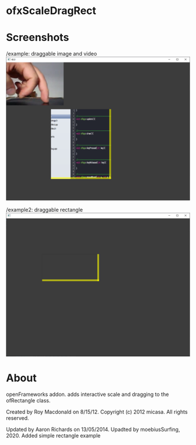 ofxScaleDragRect
================

# Screenshots

/example: draggable image and video  
![image](/readme_images/Capture-example.PNG?raw=true "image")  

/example2: draggable rectangle  
![image](/readme_images/Capture-example2.PNG?raw=true "image")  

# About  

openFrameworks addon. adds interactive scale and dragging to the ofRectangle class.

Created by Roy Macdonald on 8/15/12.
Copyright (c) 2012 micasa. All rights reserved.

Updated by Aaron Richards on 13/05/2014.
Upadted by moebiusSurfing, 2020. Added simple rectangle example 